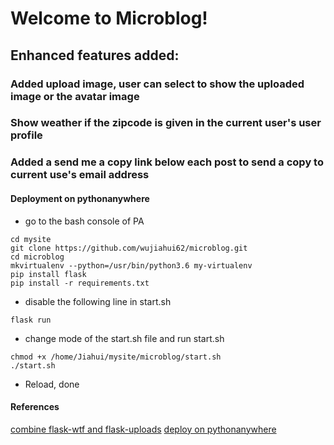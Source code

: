 # Welcome to Microblog!

## Enhanced features added:
### Added upload image, user can select to show the uploaded image or the avatar image
### Show weather if the zipcode is given in the current user's user profile
### Added a send me a copy link below each post to send a copy to current use's email address

#### Deployment on pythonanywhere
* go to the bash console of PA
```
cd mysite
git clone https://github.com/wujiahui62/microblog.git
cd microblog
mkvirtualenv --python=/usr/bin/python3.6 my-virtualenv
pip install flask
pip install -r requirements.txt
```
* disable the following line in start.sh
```
flask run
```
* change mode of the start.sh file and run start.sh
```
chmod +x /home/Jiahui/mysite/microblog/start.sh
./start.sh
```
* Reload, done


#### References
[combine flask-wtf and flask-uploads](http://www.patricksoftwareblog.com/tag/flask-uploads/)
[deploy on pythonanywhere](https://scotch.io/tutorials/build-a-crud-web-app-with-python-and-flask-part-three)
